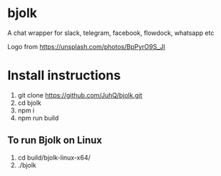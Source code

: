 # bjolk

A chat wrapper for slack, telegram, facebook, flowdock, whatsapp etc

Logo from https://unsplash.com/photos/BpPyrO9S_JI

# Install instructions

1. git clone https://github.com/JuhQ/bjolk.git
2. cd bjolk
3. npm i
4. npm run build

## To run Bjolk on Linux

1. cd build/bjolk-linux-x64/
2. ./bjolk
